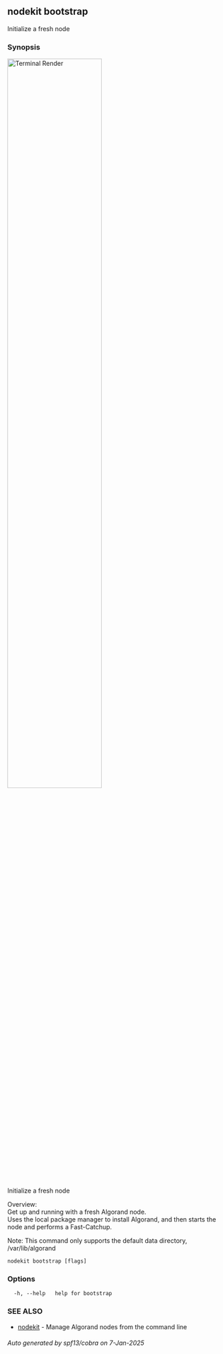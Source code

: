 ## nodekit bootstrap

Initialize a fresh node

### Synopsis

                                                                                                         
<img alt="Terminal Render" src="/assets/nodekit.png" width="65%">                                                  
                                                                                                         
                                                                                                         
Initialize a fresh node                                                                                  
                                                                                                         
Overview:                                                                                                
Get up and running with a fresh Algorand node.                                                           
Uses the local package manager to install Algorand, and then starts the node and performs a Fast-Catchup.
                                                                                                         
Note: This command only supports the default data directory, /var/lib/algorand                           

```
nodekit bootstrap [flags]
```

### Options

```
  -h, --help   help for bootstrap
```

### SEE ALSO

* [nodekit](/README.md)	 - Manage Algorand nodes from the command line

###### Auto generated by spf13/cobra on 7-Jan-2025
